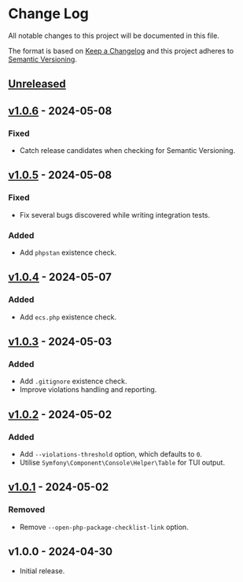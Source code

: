 # Change Log

All notable changes to this project will be documented in this file.

The format is based on [Keep a Changelog](http://keepachangelog.com/) and this project adheres to
[Semantic Versioning](http://semver.org/).

## [Unreleased]

## [v1.0.6] - 2024-05-08
### Fixed

- Catch release candidates when checking for Semantic Versioning.

## [v1.0.5] - 2024-05-08
### Fixed

- Fix several bugs discovered while writing integration tests.

### Added

- Add `phpstan` existence check.

## [v1.0.4] - 2024-05-07
### Added

- Add `ecs.php` existence check.

## [v1.0.3] - 2024-05-03
### Added

- Add `.gitignore` existence check.
- Improve violations handling and reporting.

## [v1.0.2] - 2024-05-02

### Added

- Add `--violations-threshold` option, which defaults to `0`.
- Utilise `Symfony\Component\Console\Helper\Table` for TUI output.

## [v1.0.1] - 2024-05-02

### Removed

- Remove `--open-php-package-checklist-link` option.

## v1.0.0 - 2024-04-30

- Initial release.

[Unreleased]: https://github.com/raphaelstolt/package-analyser/compare/v1.0.6...HEAD

[v1.0.6]: https://github.com/raphaelstolt/package-analyser/compare/v1.0.5...v1.0.6
[v1.0.5]: https://github.com/raphaelstolt/package-analyser/compare/v1.0.4...v1.0.5
[v1.0.4]: https://github.com/raphaelstolt/package-analyser/compare/v1.0.3...v1.0.4
[v1.0.3]: https://github.com/raphaelstolt/package-analyser/compare/v1.0.2...v1.0.3
[v1.0.2]: https://github.com/raphaelstolt/package-analyser/compare/v1.0.1...v1.0.2
[v1.0.1]: https://github.com/raphaelstolt/package-analyser/compare/v1.0.0...v1.0.1
